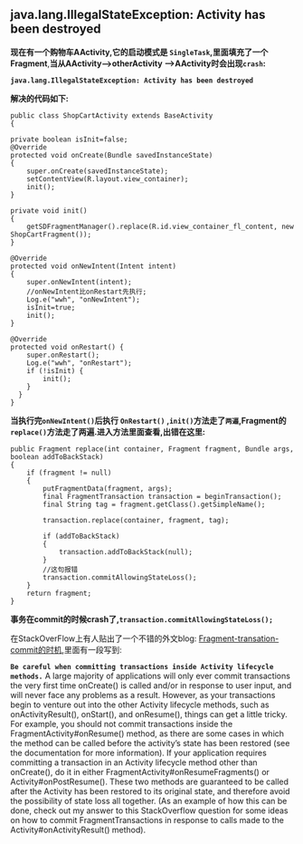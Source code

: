 ## java.lang.IllegalStateException: Activity has been destroyed ##

**现在有一个购物车AActivity,它的启动模式是 `SingleTask`,里面填充了一个Fragment**,**当从AActivity-->otherActivity -->AActivity时会出现`crash`:**

**`java.lang.IllegalStateException: Activity has been destroyed`**

**解决的代码如下:**

	public class ShopCartActivity extends BaseActivity
	{

	private boolean isInit=false;
	@Override
	protected void onCreate(Bundle savedInstanceState)
	{
		super.onCreate(savedInstanceState);
		setContentView(R.layout.view_container);
		init();
	}

	private void init()
	{
		getSDFragmentManager().replace(R.id.view_container_fl_content, new ShopCartFragment());
	}

	@Override
	protected void onNewIntent(Intent intent)
	{
		super.onNewIntent(intent);
		//onNewIntent比onRestart先执行;
		Log.e("wwh", "onNewIntent");
		isInit=true;
		init();
	}
	
	@Override
	protected void onRestart() {
		super.onRestart();
		Log.e("wwh", "onRestart");
		if (!isInit) {
			init();
		}
	  }
	}

**当执行完`onNewIntent()`后执行 `OnRestart()` ,`init()`方法走了`两遍`,Fragment的`replace()`方法走了两遍.进入方法里面查看,出错在这里:**

	public Fragment replace(int container, Fragment fragment, Bundle args, boolean addToBackStack)
	{
		if (fragment != null)
		{
			putFragmentData(fragment, args);
			final FragmentTransaction transaction = beginTransaction();
			final String tag = fragment.getClass().getSimpleName();

			transaction.replace(container, fragment, tag);

			if (addToBackStack)
			{
				transaction.addToBackStack(null);
			}
			//这句报错
			transaction.commitAllowingStateLoss();
		}
		return fragment;
	}

**事务在commit的时候crash了,`transaction.commitAllowingStateLoss();`**

在StackOverFlow上有人贴出了一个不错的外文blog:
[Fragment-transation-commit的时机](http://www.androiddesignpatterns.com/2013/08/fragment-transaction-commit-state-loss.html),里面有一段写到:

**`Be careful when committing transactions inside Activity lifecycle methods.`** A large majority of applications will only ever commit transactions the very first time onCreate() is called and/or in response to user input, and will never face any problems as a result. However, as your transactions begin to venture out into the other Activity lifecycle methods, such as onActivityResult(), onStart(), and onResume(), things can get a little tricky. For example, you should not commit transactions inside the FragmentActivity#onResume() method, as there are some cases in which the method can be called before the activity’s state has been restored (see the documentation for more information). If your application requires committing a transaction in an Activity lifecycle method other than onCreate(), do it in either FragmentActivity#onResumeFragments() or Activity#onPostResume(). These two methods are guaranteed to be called after the Activity has been restored to its original state, and therefore avoid the possibility of state loss all together. (As an example of how this can be done, check out my answer to this StackOverflow question for some ideas on how to commit FragmentTransactions in response to calls made to the Activity#onActivityResult() method).